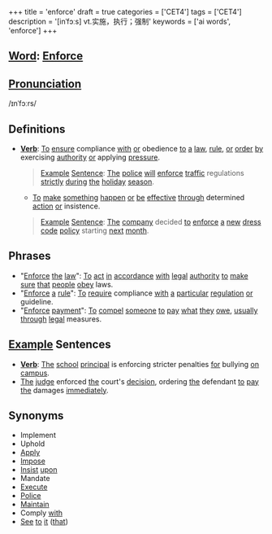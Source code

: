 +++
title = 'enforce'
draft = true
categories = ['CET4']
tags = ['CET4']
description = '[inˈfɔːs] vt.实施，执行；强制'
keywords = ['ai words', 'enforce']
+++

## [Word](/post/word/): [Enforce](/post/enforce/)

## [Pronunciation](/post/pronunciation/)
/ɪnˈfɔːrs/

## Definitions
- **[Verb](/post/verb/)**: [To](/post/to/) [ensure](/post/ensure/) compliance [with](/post/with/) [or](/post/or/) obedience [to](/post/to/) [a](/post/a/) [law](/post/law/), [rule](/post/rule/), [or](/post/or/) [order](/post/order/) [by](/post/by/) exercising [authority](/post/authority/) [or](/post/or/) applying [pressure](/post/pressure/). 

  > [Example](/post/example/) [Sentence](/post/sentence/): [The](/post/the/) [police](/post/police/) [will](/post/will/) [enforce](/post/enforce/) [traffic](/post/traffic/) regulations [strictly](/post/strictly/) [during](/post/during/) [the](/post/the/) [holiday](/post/holiday/) [season](/post/season/).
  
  - [To](/post/to/) [make](/post/make/) [something](/post/something/) [happen](/post/happen/) [or](/post/or/) [be](/post/be/) [effective](/post/effective/) [through](/post/through/) determined [action](/post/action/) [or](/post/or/) insistence.
  
  > [Example](/post/example/) [Sentence](/post/sentence/): [The](/post/the/) [company](/post/company/) decided [to](/post/to/) [enforce](/post/enforce/) [a](/post/a/) [new](/post/new/) [dress](/post/dress/) [code](/post/code/) [policy](/post/policy/) starting [next](/post/next/) [month](/post/month/).

## Phrases
- "[Enforce](/post/enforce/) [the](/post/the/) [law](/post/law/)": [To](/post/to/) [act](/post/act/) [in](/post/in/) [accordance](/post/accordance/) [with](/post/with/) [legal](/post/legal/) [authority](/post/authority/) [to](/post/to/) [make](/post/make/) [sure](/post/sure/) [that](/post/that/) [people](/post/people/) [obey](/post/obey/) laws.
- "[Enforce](/post/enforce/) [a](/post/a/) [rule](/post/rule/)": [To](/post/to/) [require](/post/require/) compliance [with](/post/with/) [a](/post/a/) [particular](/post/particular/) [regulation](/post/regulation/) [or](/post/or/) guideline.
- "[Enforce](/post/enforce/) [payment](/post/payment/)": [To](/post/to/) [compel](/post/compel/) [someone](/post/someone/) [to](/post/to/) [pay](/post/pay/) [what](/post/what/) [they](/post/they/) [owe](/post/owe/), [usually](/post/usually/) [through](/post/through/) [legal](/post/legal/) measures.

## [Example](/post/example/) Sentences
- **[Verb](/post/verb/)**: [The](/post/the/) [school](/post/school/) [principal](/post/principal/) is enforcing stricter penalties [for](/post/for/) bullying [on](/post/on/) [campus](/post/campus/).
- [The](/post/the/) [judge](/post/judge/) enforced [the](/post/the/) court's [decision](/post/decision/), ordering [the](/post/the/) defendant [to](/post/to/) [pay](/post/pay/) [the](/post/the/) damages [immediately](/post/immediately/).

## Synonyms
- Implement
- Uphold
- [Apply](/post/apply/)
- [Impose](/post/impose/)
- [Insist](/post/insist/) [upon](/post/upon/)
- Mandate
- [Execute](/post/execute/)
- [Police](/post/police/)
- [Maintain](/post/maintain/)
- Comply [with](/post/with/)
- [See](/post/see/) [to](/post/to/) [it](/post/it/) ([that](/post/that/))
